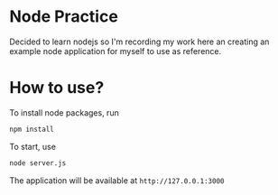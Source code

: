 # Node Practice
Decided to learn nodejs so I'm recording my work here an creating an example node application for myself to use as reference.

# How to use?
To install node packages, run
```bash
npm install
```

To start, use 
```bash
node server.js
```
The application will be available at `http://127.0.0.1:3000`